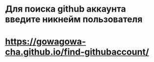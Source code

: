 # Для поиска github аккаунта введите никнейм пользователя 
# https://gowagowa-cha.github.io/find-githubaccount/

